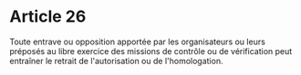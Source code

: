 # Article 26

Toute entrave ou opposition apportée par les organisateurs ou leurs préposés au libre exercice des missions de contrôle ou de vérification peut entraîner le retrait de l'autorisation ou de l'homologation.
